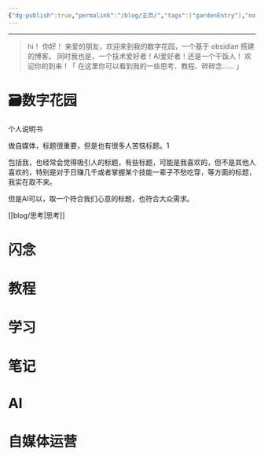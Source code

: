 ```yaml
---
{"dg-publish":true,"permalink":"/blog/主页/","tags":["gardenEntry"],"noteIcon":"","created":"2024-04-22T16:48:08.630+08:00"}
---
```



---

> hi！
> 你好！ 亲爱的朋友，欢迎来到我的数字花园，一个基于 obsidian 搭建的博客。
> 同时我也是，一个技术爱好者！AI爱好者！还是一个干饭人！
> 欢迎你的到来！「  在这里你可以看到我的一些思考、教程、碎碎念…… 」

# 🗃️数字花园
个人说明书

做自媒体，标题很重要，但是也有很多人苦恼标题。1

包括我，也经常会觉得吸引人的标题，有些标题，可能是我喜欢的，但不是其他人喜欢的，特别是对于日赚几千或者掌握某个技能一辈子不愁吃穿，等方面的标题，我实在取不来。

但是AI可以，取一个符合我们心意的标题，也符合大众需求。

[[blog/思考\|思考]]

# 闪念


# 教程


# 学习


# 笔记


# AI


# 自媒体运营